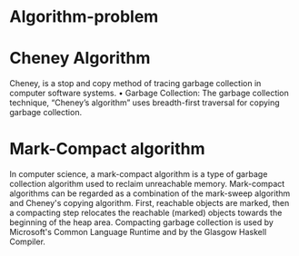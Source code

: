 # Algorithm-problem

# Cheney Algorithm
Cheney, is a stop and copy method of tracing garbage collection in computer software systems. 
• Garbage Collection: The garbage collection technique, “Cheney’s algorithm” uses breadth-first traversal for copying garbage collection.

# Mark-Compact algorithm
In computer science, a mark-compact algorithm is a type of garbage collection algorithm used to reclaim unreachable memory. 
Mark-compact algorithms can be regarded as a combination of the mark-sweep algorithm and Cheney's copying algorithm. 
First, reachable objects are marked, then a compacting step relocates the reachable (marked) objects towards the beginning of the heap area. 
Compacting garbage collection is used by Microsoft's Common Language Runtime and by the Glasgow Haskell Compiler.
